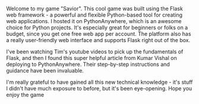 Welcome to my game "Savior". This cool game was built using the Flask web framework - a powerful and flexible Python-based tool for creating web applications. 
I hosted it on PythonAnywhere, which is an awesome choice for Python projects. It's especially great for beginners or folks on a budget, since you get one free web app per account. 
The platform also has a really user-friendly web interface and supports Flask right out of the box.

I've been watching Tim's youtube videos to pick up the fundamentals of Flask, and then I found this super helpful article from Kumar Vishal on deploying to PythonAnywhere. 
Their step-by-step instructions and guidance have been invaluable.

I'm really grateful to have gained all this new technical knowledge - it's stuff I didn't have much exposure to before, but it's been eye-opening. Hope you enjoy the game

